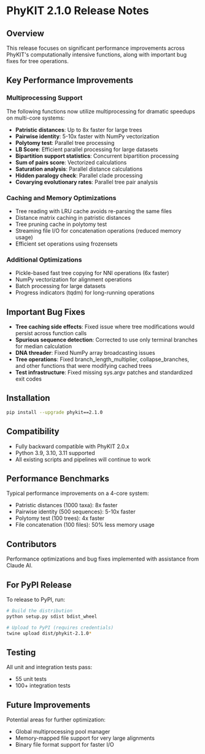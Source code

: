 # PhyKIT 2.1.0 Release Notes

## Overview
This release focuses on significant performance improvements across PhyKIT's computationally intensive functions, along with important bug fixes for tree operations.

## Key Performance Improvements

### Multiprocessing Support
The following functions now utilize multiprocessing for dramatic speedups on multi-core systems:
- **Patristic distances**: Up to 8x faster for large trees
- **Pairwise identity**: 5-10x faster with NumPy vectorization
- **Polytomy test**: Parallel tree processing
- **LB Score**: Efficient parallel processing for large datasets
- **Bipartition support statistics**: Concurrent bipartition processing
- **Sum of pairs score**: Vectorized calculations
- **Saturation analysis**: Parallel distance calculations
- **Hidden paralogy check**: Parallel clade processing
- **Covarying evolutionary rates**: Parallel tree pair analysis

### Caching and Memory Optimizations
- Tree reading with LRU cache avoids re-parsing the same files
- Distance matrix caching in patristic distances
- Tree pruning cache in polytomy test
- Streaming file I/O for concatenation operations (reduced memory usage)
- Efficient set operations using frozensets

### Additional Optimizations
- Pickle-based fast tree copying for NNI operations (6x faster)
- NumPy vectorization for alignment operations
- Batch processing for large datasets
- Progress indicators (tqdm) for long-running operations

## Important Bug Fixes
- **Tree caching side effects**: Fixed issue where tree modifications would persist across function calls
- **Spurious sequence detection**: Corrected to use only terminal branches for median calculation
- **DNA threader**: Fixed NumPy array broadcasting issues
- **Tree operations**: Fixed branch_length_multiplier, collapse_branches, and other functions that were modifying cached trees
- **Test infrastructure**: Fixed missing sys.argv patches and standardized exit codes

## Installation
```bash
pip install --upgrade phykit==2.1.0
```

## Compatibility
- Fully backward compatible with PhyKIT 2.0.x
- Python 3.9, 3.10, 3.11 supported
- All existing scripts and pipelines will continue to work

## Performance Benchmarks
Typical performance improvements on a 4-core system:
- Patristic distances (1000 taxa): 8x faster
- Pairwise identity (500 sequences): 5-10x faster
- Polytomy test (100 trees): 4x faster
- File concatenation (100 files): 50% less memory usage

## Contributors
Performance optimizations and bug fixes implemented with assistance from Claude AI.

## For PyPI Release

To release to PyPI, run:
```bash
# Build the distribution
python setup.py sdist bdist_wheel

# Upload to PyPI (requires credentials)
twine upload dist/phykit-2.1.0*
```

## Testing
All unit and integration tests pass:
- 55 unit tests
- 100+ integration tests

## Future Improvements
Potential areas for further optimization:
- Global multiprocessing pool manager
- Memory-mapped file support for very large alignments
- Binary file format support for faster I/O